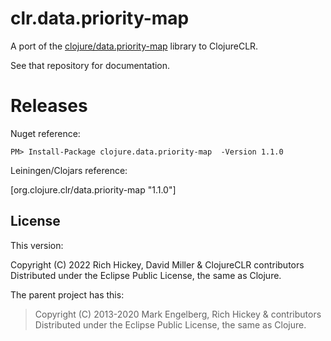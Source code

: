 # clr.data.priority-map

A port of the [clojure/data.priority-map](https://github.com/clojure/data.priority-map) library to ClojureCLR.

See that repository for documentation.

# Releases

Nuget reference:

```
PM> Install-Package clojure.data.priority-map  -Version 1.1.0
```

Leiningen/Clojars reference:

[org.clojure.clr/data.priority-map "1.1.0"]

## License

This version:

Copyright (C) 2022 Rich Hickey, David Miller & ClojureCLR contributors
Distributed under the Eclipse Public License, the same as Clojure.

The parent project has this:

>Copyright (C) 2013-2020 Mark Engelberg, Rich Hickey & contributors
>Distributed under the Eclipse Public License, the same as Clojure.
